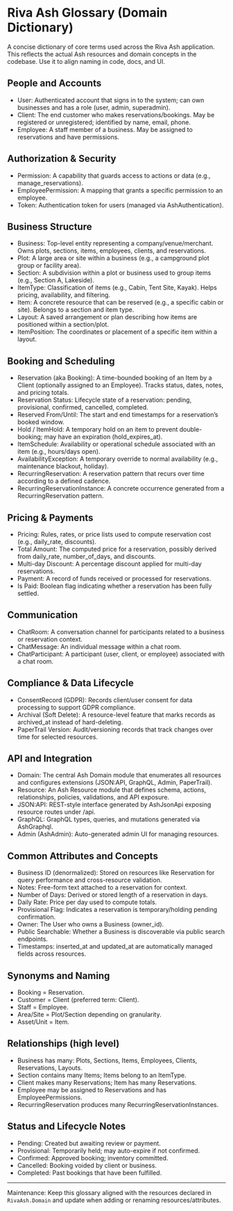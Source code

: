 # Riva Ash Glossary (Domain Dictionary)

A concise dictionary of core terms used across the Riva Ash application. This reflects the actual Ash resources and domain concepts in the codebase. Use it to align naming in code, docs, and UI.

## People and Accounts
- User: Authenticated account that signs in to the system; can own businesses and has a role (user, admin, superadmin).
- Client: The end customer who makes reservations/bookings. May be registered or unregistered; identified by name, email, phone.
- Employee: A staff member of a business. May be assigned to reservations and have permissions.

## Authorization & Security
- Permission: A capability that guards access to actions or data (e.g., manage_reservations).
- EmployeePermission: A mapping that grants a specific permission to an employee.
- Token: Authentication token for users (managed via AshAuthentication).

## Business Structure
- Business: Top-level entity representing a company/venue/merchant. Owns plots, sections, items, employees, clients, and reservations.
- Plot: A large area or site within a business (e.g., a campground plot group or facility area).
- Section: A subdivision within a plot or business used to group items (e.g., Section A, Lakeside).
- ItemType: Classification of items (e.g., Cabin, Tent Site, Kayak). Helps pricing, availability, and filtering.
- Item: A concrete resource that can be reserved (e.g., a specific cabin or site). Belongs to a section and item type.
- Layout: A saved arrangement or plan describing how items are positioned within a section/plot.
- ItemPosition: The coordinates or placement of a specific item within a layout.

## Booking and Scheduling
- Reservation (aka Booking): A time-bounded booking of an Item by a Client (optionally assigned to an Employee). Tracks status, dates, notes, and pricing totals.
- Reservation Status: Lifecycle state of a reservation: pending, provisional, confirmed, cancelled, completed.
- Reserved From/Until: The start and end timestamps for a reservation’s booked window.
- Hold / ItemHold: A temporary hold on an item to prevent double-booking; may have an expiration (hold_expires_at).
- ItemSchedule: Availability or operational schedule associated with an item (e.g., hours/days open).
- AvailabilityException: A temporary override to normal availability (e.g., maintenance blackout, holiday).
- RecurringReservation: A reservation pattern that recurs over time according to a defined cadence.
- RecurringReservationInstance: A concrete occurrence generated from a RecurringReservation pattern.

## Pricing & Payments
- Pricing: Rules, rates, or price lists used to compute reservation cost (e.g., daily_rate, discounts).
- Total Amount: The computed price for a reservation, possibly derived from daily_rate, number_of_days, and discounts.
- Multi-day Discount: A percentage discount applied for multi-day reservations.
- Payment: A record of funds received or processed for reservations.
- Is Paid: Boolean flag indicating whether a reservation has been fully settled.

## Communication
- ChatRoom: A conversation channel for participants related to a business or reservation context.
- ChatMessage: An individual message within a chat room.
- ChatParticipant: A participant (user, client, or employee) associated with a chat room.

## Compliance & Data Lifecycle
- ConsentRecord (GDPR): Records client/user consent for data processing to support GDPR compliance.
- Archival (Soft Delete): A resource-level feature that marks records as archived_at instead of hard-deleting.
- PaperTrail Version: Audit/versioning records that track changes over time for selected resources.

## API and Integration
- Domain: The central Ash Domain module that enumerates all resources and configures extensions (JSON:API, GraphQL, Admin, PaperTrail).
- Resource: An Ash Resource module that defines schema, actions, relationships, policies, validations, and API exposure.
- JSON:API: REST-style interface generated by AshJsonApi exposing resource routes under /api.
- GraphQL: GraphQL types, queries, and mutations generated via AshGraphql.
- Admin (AshAdmin): Auto-generated admin UI for managing resources.

## Common Attributes and Concepts
- Business ID (denormalized): Stored on resources like Reservation for query performance and cross-resource validation.
- Notes: Free-form text attached to a reservation for context.
- Number of Days: Derived or stored length of a reservation in days.
- Daily Rate: Price per day used to compute totals.
- Provisional Flag: Indicates a reservation is temporary/holding pending confirmation.
- Owner: The User who owns a Business (owner_id).
- Public Searchable: Whether a Business is discoverable via public search endpoints.
- Timestamps: inserted_at and updated_at are automatically managed fields across resources.

## Synonyms and Naming
- Booking = Reservation.
- Customer = Client (preferred term: Client).
- Staff = Employee.
- Area/Site = Plot/Section depending on granularity.
- Asset/Unit = Item.

## Relationships (high level)
- Business has many: Plots, Sections, Items, Employees, Clients, Reservations, Layouts.
- Section contains many Items; Items belong to an ItemType.
- Client makes many Reservations; Item has many Reservations.
- Employee may be assigned to Reservations and has EmployeePermissions.
- RecurringReservation produces many RecurringReservationInstances.

## Status and Lifecycle Notes
- Pending: Created but awaiting review or payment.
- Provisional: Temporarily held; may auto-expire if not confirmed.
- Confirmed: Approved booking; inventory committed.
- Cancelled: Booking voided by client or business.
- Completed: Past bookings that have been fulfilled.

---
Maintenance: Keep this glossary aligned with the resources declared in `RivaAsh.Domain` and update when adding or renaming resources/attributes.
